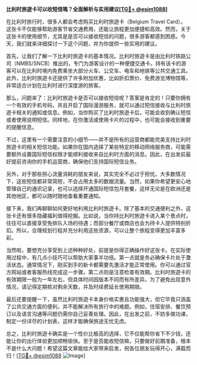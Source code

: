 **比利时旅遊卡可以收短信嗎？全面解析与实用建议[[TG💪+ @esim1088](https://t.me/s/esim1088)]**

在比利时旅行时，很多人都会考虑购买比利时旅遊卡（Belgium Travel Card）。这张卡不仅能够帮助游客节省交通费用，还能让旅程更加便捷和高效。然而，关于这张卡的使用细节，尤其是是否可以接收短信的问题，很多游客都感到困惑。今天，我们就来详细探讨一下这个问题，并为你提供一些实用的建议。

首先，让我们了解一下比利时旅遊卡的基本情况。比利时旅遊卡是由比利时铁路公司（NMBS/SNCB）推出的，专门为游客设计的一种便捷交通卡。持有该卡的游客可以在比利时境内免费乘坐大部分火车、公交车、电车和地铁等公共交通工具。此外，比利时旅遊卡还提供了许多附加优惠，比如折扣票价、免费游览博物馆等，非常适合计划在比利时进行深度游的旅客。

那么，问题来了：比利时旅遊卡是否可以接收短信呢？答案是肯定的！只要你拥有一个有效的手机号码，并且开启了国际漫游服务，就可以通过短信接收与比利时旅遊卡相关的通知或信息。例如，当你购买了比利时旅遊卡后，可能会收到确认短信或者使用说明短信。同样地，在你激活或使用卡片的过程中，也可能会接收到重要的提醒信息。

不过，这里有一个需要注意的小细节——并不是所有的运营商都能完美支持比利时旅遊卡的相关短信功能。如果你在国内选择了某些特定的移动网络服务商，可能需要额外设置国际短信权限才能顺利接收来自比利时方面的消息。因此，在出发前最好提前咨询你的手机运营商，确保他们支持国际短信业务。

另外，对于那些担心流量消耗的朋友来说，其实完全不必过于担忧。大多数情况下，这些短信都非常简短，不会占用太多的数据流量。当然，如果你希望更安心地管理自己的通讯记录，也可以选择开通国际短信包月套餐，这样无论是在欧洲还是其他地区，都可以随时随地查看重要通知。

接下来，我们再聊聊如何更好地利用比利时旅遊卡。除了基本的交通便利之外，这张卡还有很多隐藏福利值得挖掘。比如说，当你持比利时旅遊卡进入某个景点时，往往可以直接享受免排队入场的待遇；而部分餐厅或商店也会为持卡人提供特别折扣。所以，合理规划行程并充分利用这些资源，可以让整个旅程变得更加丰富多彩。

当然啦，要想充分享受到上述种种好处，前提是你得正确操作好这张卡。在实际使用过程中，有几点小技巧可以帮助大家事半功倍。第一点就是务必确保卡片处于激活状态。通常情况下，刚买到手的新卡都需要先激活才能正常使用。你可以通过官方网站或者客服热线完成这一步骤。第二点则是注意检查有效期。比利时旅遊卡的有效期限一般为一年左右，但具体时间因版本不同而有所差异。为了避免出现意外情况，请记得定期核对剩余天数，并及时续费延长使用期限。

最后还要提醒一下，虽然比利时旅遊卡本身价格实惠且功能强大，但它毕竟只涵盖了公共交通方面的便利，并不能解决所有旅行中的难题。例如，住宿安排、餐饮预订以及语言沟通等问题仍需你自己妥善处理。因此，在出发之前，不妨多做功课，制定一份详尽的计划表，这样才能确保旅途无忧无虑。

总之，比利时旅遊卡确实是一个性价比极高的选择，它不仅能帮你省下不少钱，还能让你的出行体验更加顺畅愉快。至于是否能收短信嘛，只要做好前期准备，根本不是什么大问题！希望这篇文章能给大家带来启发，祝各位朋友玩得开心，满载而归！[[TG💪+ @esim1088](https://t.me/s/esim1088) ![Image](https://i.postimg.cc/4NQfJmqS/Snipaste-2025-05-13-00-14-12.png)]